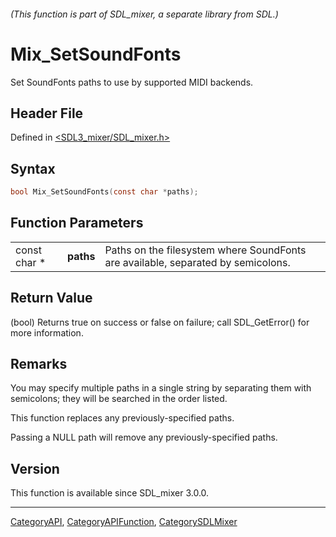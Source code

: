 ###### (This function is part of SDL_mixer, a separate library from SDL.)
# Mix_SetSoundFonts

Set SoundFonts paths to use by supported MIDI backends.

## Header File

Defined in [<SDL3_mixer/SDL_mixer.h>](https://github.com/libsdl-org/SDL_mixer/blob/main/include/SDL3_mixer/SDL_mixer.h)

## Syntax

```c
bool Mix_SetSoundFonts(const char *paths);
```

## Function Parameters

|              |           |                                                                                  |
| ------------ | --------- | -------------------------------------------------------------------------------- |
| const char * | **paths** | Paths on the filesystem where SoundFonts are available, separated by semicolons. |

## Return Value

(bool) Returns true on success or false on failure; call SDL_GetError() for
more information.

## Remarks

You may specify multiple paths in a single string by separating them with
semicolons; they will be searched in the order listed.

This function replaces any previously-specified paths.

Passing a NULL path will remove any previously-specified paths.

## Version

This function is available since SDL_mixer 3.0.0.

----
[CategoryAPI](CategoryAPI), [CategoryAPIFunction](CategoryAPIFunction), [CategorySDLMixer](CategorySDLMixer)

